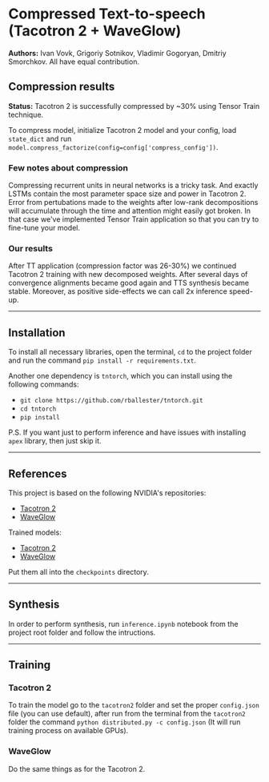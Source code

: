 # Compressed Text-to-speech (Tacotron 2 + WaveGlow)
**Authors:** Ivan Vovk, Grigoriy Sotnikov, Vladimir Gogoryan, Dmitriy Smorchkov. All have equal contribution.

## **Compression results**
**Status:** Tacotron 2 is successfully compressed by ~30% using Tensor Train technique.

To compress model, initialize Tacotron 2 model and your config, load `state_dict` and run `model.compress_factorize(config=config['compress_config'])`.

### Few notes about compression
Compressing recurrent units in neural networks is a tricky task. And exactly LSTMs contain the most parameter space size and power in Tacotron 2. Error from pertubations made to the weights after low-rank decompositions will accumulate through the time and attention might easily got broken. In that case we've implemented Tensor Train application so that you can try to fine-tune your model.

### Our results
After TT application (compression factor was 26-30%) we continued Tacotron 2 training with new decomposed weights. After several days of convergence alignments became good again and TTS synthesis became stable. Moreover, as positive side-effects we can call 2x inference speed-up.
___
## **Installation**
To install all necessary libraries, open the terminal, `cd` to the project folder and run the command `pip install -r requirements.txt`.

Another one dependency is `tntorch`, which you can install using the following commands:
* `git clone https://github.com/rballester/tntorch.git`
* `cd tntorch`
* `pip install`

P.S. If you want just to perform inference and have issues with installing `apex` library, then just skip it.
___
## **References**
This project is based on the following NVIDIA's repositories:
* [Tacotron 2](https://github.com/NVIDIA/tacotron2)
* [WaveGlow](https://github.com/NVIDIA/waveglow)

Trained models:
* [Tacotron 2](https://drive.google.com/file/d/1c5ZTuT7J08wLUoVZ2KkUs_VdZuJ86ZqA/view)
* [WaveGlow](https://ngc.nvidia.com/catalog/models/nvidia:waveglow_ljs_256channels)

Put them all into the `checkpoints` directory.
___
## **Synthesis**
In order to perform synthesis, run `inference.ipynb` notebook from the project root folder and follow the intructions.
___
## **Training**
### Tacotron 2
To train the model go to the `tacotron2` folder and set the proper `config.json` file (you can use default), after run from the terminal from the `tacotron2` folder the command `python distributed.py -c config.json` (It will run training process on available GPUs).
### WaveGlow
Do the same things as for the Tacotron 2.
